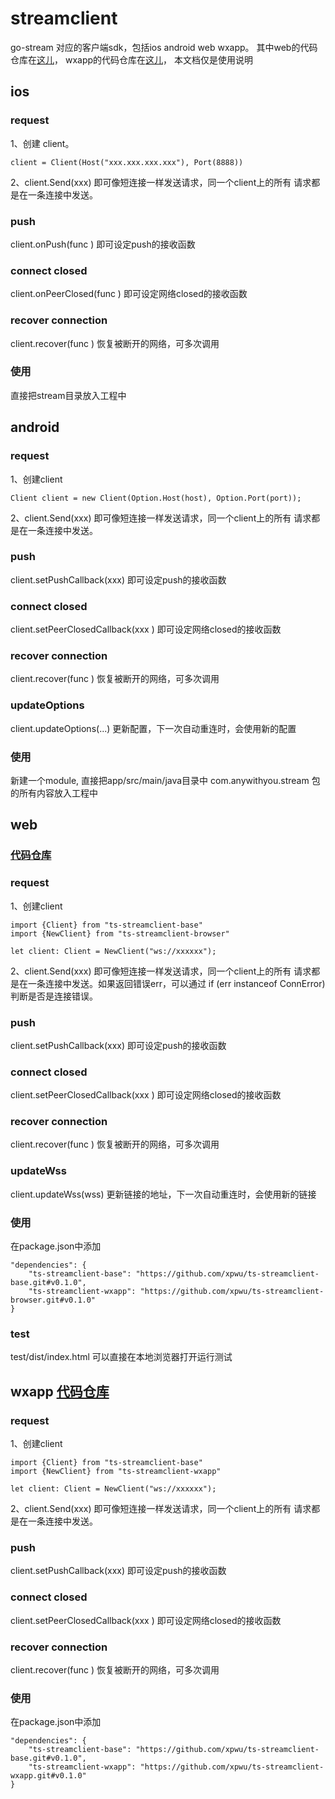 # streamclient
go-stream 对应的客户端sdk，包括ios android web wxapp。
其中web的代码仓库在[这儿](https://github.com/xpwu/ts-streamclient-browser)，
wxapp的代码仓库在[这儿](https://github.com/xpwu/ts-streamclient-wxapp)，
本文档仅是使用说明

## ios  
### request
1、创建 client。    
```
client = Client(Host("xxx.xxx.xxx.xxx"), Port(8888))
```
2、client.Send(xxx) 即可像短连接一样发送请求，同一个client上的所有
请求都是在一条连接中发送。   

### push  
client.onPush(func ) 即可设定push的接收函数    

### connect closed
client.onPeerClosed(func ) 即可设定网络closed的接收函数   

### recover connection
client.recover(func ) 恢复被断开的网络，可多次调用   

### 使用  
直接把stream目录放入工程中     
  
  
## android
### request
1、创建client    
```
Client client = new Client(Option.Host(host), Option.Port(port));
```
2、client.Send(xxx) 即可像短连接一样发送请求，同一个client上的所有
请求都是在一条连接中发送。    

### push  
client.setPushCallback(xxx) 即可设定push的接收函数     

### connect closed
client.setPeerClosedCallback(xxx ) 即可设定网络closed的接收函数      

### recover connection
client.recover(func ) 恢复被断开的网络，可多次调用   

### updateOptions   
client.updateOptions(...) 更新配置，下一次自动重连时，会使用新的配置

### 使用  
新建一个module, 直接把app/src/main/java目录中 com.anywithyou.stream 包的所有内容放入工程中    
  
  
## web 
### [代码仓库](https://github.com/xpwu/ts-streamclient-browser)
### request
1、创建client    
```
import {Client} from "ts-streamclient-base"
import {NewClient} from "ts-streamclient-browser"

let client: Client = NewClient("ws://xxxxxx");
```
2、client.Send(xxx) 即可像短连接一样发送请求，同一个client上的所有
请求都是在一条连接中发送。如果返回错误err，可以通过 if (err instanceof ConnError) 判断是否是连接错误。  

### push  
client.setPushCallback(xxx) 即可设定push的接收函数     

### connect closed
client.setPeerClosedCallback(xxx ) 即可设定网络closed的接收函数      

### recover connection
client.recover(func ) 恢复被断开的网络，可多次调用   

### updateWss   
client.updateWss(wss) 更新链接的地址，下一次自动重连时，会使用新的链接


### 使用  
在package.json中添加

```
"dependencies": {
    "ts-streamclient-base": "https://github.com/xpwu/ts-streamclient-base.git#v0.1.0",
    "ts-streamclient-wxapp": "https://github.com/xpwu/ts-streamclient-browser.git#v0.1.0"
}
```

  
### test   
test/dist/index.html 可以直接在本地浏览器打开运行测试  
  
  
## wxapp [代码仓库](https://github.com/xpwu/ts-streamclient-wxapp)
### request
1、创建client    
```
import {Client} from "ts-streamclient-base"
import {NewClient} from "ts-streamclient-wxapp"

let client: Client = NewClient("ws://xxxxxx");
```
2、client.Send(xxx) 即可像短连接一样发送请求，同一个client上的所有
请求都是在一条连接中发送。    

### push  
client.setPushCallback(xxx) 即可设定push的接收函数     

### connect closed
client.setPeerClosedCallback(xxx ) 即可设定网络closed的接收函数     

### recover connection
client.recover(func ) 恢复被断开的网络，可多次调用    

### 使用  
在package.json中添加

```
"dependencies": {
    "ts-streamclient-base": "https://github.com/xpwu/ts-streamclient-base.git#v0.1.0",
    "ts-streamclient-wxapp": "https://github.com/xpwu/ts-streamclient-wxapp.git#v0.1.0"
}
```

